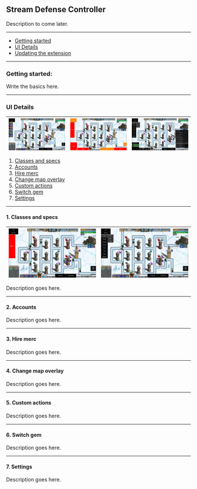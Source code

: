 ## Stream Defense Controller

Description to come later.

----

* [Getting started]()
* [UI Details]()
* [Updating the extension]()

----

### Getting started:

Write the basics here.

----

### UI Details


|![](readme-images/ui.jpg)|![](readme-images/hovers.jpg)|![](readme-images/overlay-preview.jpg)|
|---|---|---|

1. [Classes and specs]()
2. [Accounts]()
3. [Hire merc]()
4. [Change map overlay]()
5. [Custom actions]()
6. [Switch gem]()
7. [Settings]()

----

#### 1. Classes and specs

|![](readme-images/classes-and-specs-hitarea.jpg)|![](readme-images/classes-and-specs-popout.jpg)|
|---|---|

Description goes here.

----

#### 2. Accounts

Description goes here.

----

#### 3. Hire merc

Description goes here.

----

#### 4. Change map overlay

Description goes here.

----

#### 5. Custom actions

Description goes here.

----

#### 6. Switch gem

Description goes here.

----

#### 7. Settings

Description goes here.